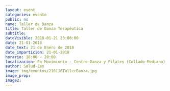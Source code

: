 ```yaml
---
layout: event
categories: evento
public: no
name: Taller de Danza
title: Taller de Danza Terapéutica
subtitle:
dateVisible: 2018-01-21 23:00:00
date: 21-01-2018
date_text: 21 de Enero de 2018
date_imparticion: 21-01-2018
horario: 18:00 - 20:00
localizacion: En Movimiento - Centro Danza y Pilates (Collado Mediano)
author: Salud-Zen
image: img/eventos/210118TallerDanza.jpg
image_prop:
image2:
---
```


